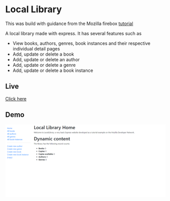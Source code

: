 # Local Library

This was build with guidance from the Mozilla firebox [tutorial](https://developer.mozilla.org/en-US/docs/Learn/Server-side/Express_Nodejs/Tutorial_local_library_website)

A local library made with express. It has several features such as

- View books, authors, genres, book instances and their respective individual detail pages
- Add, update or delete a book
- Add, update or delete an author
- Add, update or delete a genre
- Add, update or delete a book instance

## Live

[Click here](https://locallibrary-production-f318.up.railway.app)

## Demo

![Demo Image](./Demo/DemoImage.png)
